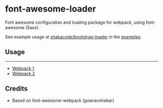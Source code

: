 # font-awesome-loader

Font awesome configuration and loading package for webpack, using font-awesome (Sass).

See example usage at [shakacode/bootstrap-loader](https://github.com/shakacode/bootstrap-loader) in the [examples](https://github.com/shakacode/bootstrap-loader/tree/master/examples).

## Usage

-----

* [Webpack 1](/docs/usage-webpack1.md)
* [Webpack 2](/docs/usage-webpack2.md)





## Credits

- Based on font-awesome-webpack (gowravshekar)

